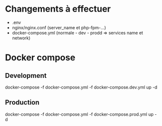 # Changements à effectuer

- .env
- nginx/nginx.conf (server_name et php-fpm-...)
- docker-compose.yml (normale - dev - prodd => services name et network)

# Docker compose

## Development

docker-compose -f docker-compose.yml -f docker-compose.dev.yml up -d

## Production

docker-compose -f docker-compose.yml -f docker-compose.prod.yml up -d
